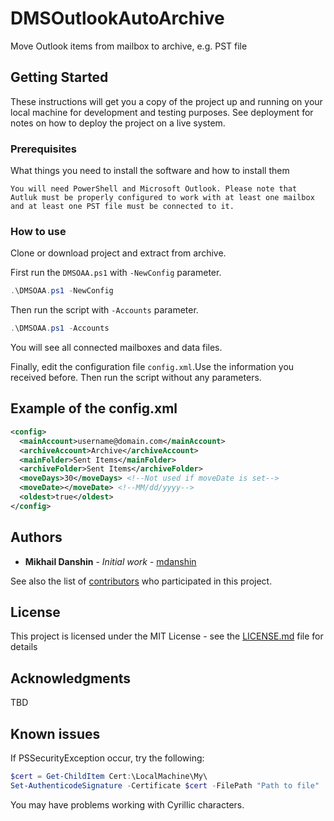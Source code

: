 
# DMSOutlookAutoArchive

Move Outlook items from mailbox to archive, e.g. PST file

## Getting Started

These instructions will get you a copy of the project up and running on your local machine for development and testing purposes. See deployment for notes on how to deploy the project on a live system.

### Prerequisites

What things you need to install the software and how to install them

```
You will need PowerShell and Microsoft Outlook. Please note that Autluk must be properly configured to work with at least one mailbox and at least one PST file must be connected to it.
```

### How to use

Clone or download project and extract from archive.

First run the `DMSOAA.ps1` with `-NewConfig` parameter.

```Powershell
.\DMSOAA.ps1 -NewConfig
```

Then run the script with `-Accounts` parameter.

```Powershell
.\DMSOAA.ps1 -Accounts
```

You will see all connected mailboxes and data files.

Finally, edit the configuration file `config.xml`.Use the information you received before. Then run the script without any parameters.

## Example of the config.xml

```XML
<config>
  <mainAccount>username@domain.com</mainAccount>
  <archiveAccount>Archive</archiveAccount>
  <mainFolder>Sent Items</mainFolder>
  <archiveFolder>Sent Items</archiveFolder>
  <moveDays>30</moveDays> <!--Not used if moveDate is set-->
  <moveDate></moveDate> <!--MM/dd/yyyy-->
  <oldest>true</oldest>
</config>
```

## Authors

* **Mikhail Danshin** - *Initial work* - [mdanshin](https://github.com/mdanshin)

See also the list of [contributors](https://github.com/mdanshin/DMSOutlookAutoArchive/graphs/contributors) who participated in this project.

## License

This project is licensed under the MIT License - see the [LICENSE.md](LICENSE.md) file for details

## Acknowledgments

TBD

## Known issues
If PSSecurityException occur, try the following:

```Powershell
$cert = Get-ChildItem Cert:\LocalMachine\My\
Set-AuthenticodeSignature -Certificate $cert -FilePath "Path to file"
```

You may have problems working with Cyrillic characters.

